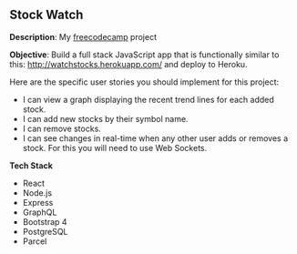 
## Stock Watch

**Description**: My [freecodecamp](http://www.freecodecamp.com "freecodecamp") project

**Objective**: Build a full stack JavaScript app that is functionally similar to this: http://watchstocks.herokuapp.com/ and deploy to Heroku.

Here are the specific user stories you should implement for this project:
- I can view a graph displaying the recent trend lines for each added stock.
- I can add new stocks by their symbol name.
- I can remove stocks.
- I can see changes in real-time when any other user adds or removes a stock. For this you will need to use Web Sockets.

**Tech Stack**

- React
- Node.js
- Express
- GraphQL
- Bootstrap 4
- PostgreSQL
- Parcel
